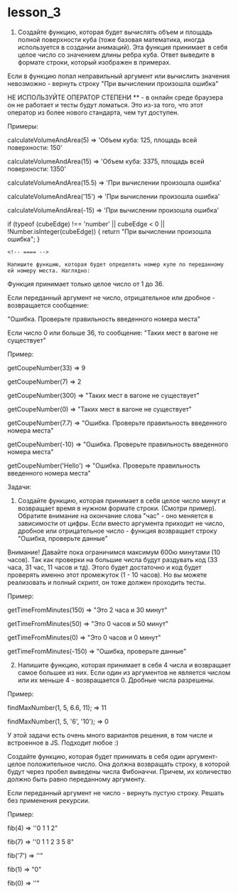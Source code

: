# lesson_3


1) Создайте функцию, которая будет вычислять объем и площадь полной поверхности куба (тоже базовая математика, иногда используется в создании анимаций). Эта функция принимает в себя целое число со значением длины ребра куба. Ответ выведите в формате строки, который изображен в примерах.

Если в функцию попал неправильный аргумент или вычислить значения невозможно - вернуть строку "При вычислении произошла ошибка"

НЕ ИСПОЛЬЗУЙТЕ ОПЕРАТОР СТЕПЕНИ ** - в онлайн среде браузера он не работает и тесты будут ломаться. Это из-за того, что этот оператор из более нового стандарта, чем тут доступен.

Примеры:

calculateVolumeAndArea(5)  => 'Объем куба: 125, площадь всей поверхности: 150'

calculateVolumeAndArea(15)  => 'Объем куба: 3375, площадь всей поверхности: 1350'

calculateVolumeAndArea(15.5)  => 'При вычислении произошла ошибка'

calculateVolumeAndArea('15')  => 'При вычислении произошла ошибка'

calculateVolumeAndArea(-15)  => 'При вычислении произошла ошибка'


if (typeof (cubeEdge) !== 'number' || cubeEdge < 0 || !Number.isInteger(cubeEdge)) {
        return "При вычислении произошла ошибка";
    }

    <!-- ==== -->

    Напишите функцию, которая будет определять номер купе по переданному ей номеру места. Наглядно:



Функция принимает только целое число от 1 до 36.

Если переданный аргумент не число, отрицательное или дробное - возвращается сообщение:

"Ошибка. Проверьте правильность введенного номера места"

Если число 0 или больше 36, то сообщение: "Таких мест в вагоне не существует"

Пример:

getCoupeNumber(33)  => 9

getCoupeNumber(7)  => 2

getCoupeNumber(300)  => "Таких мест в вагоне не существует"

getCoupeNumber(0)  => "Таких мест в вагоне не существует"

getCoupeNumber(7.7)  => "Ошибка. Проверьте правильность введенного номера места"

getCoupeNumber(-10)  => "Ошибка. Проверьте правильность введенного номера места"

getCoupeNumber('Hello')  => "Ошибка. Проверьте правильность введенного номера места"



<!-- ++++====+++++==== -->
Задачи:

1) Создайте функцию, которая принимает в себя целое число минут и возвращает время в нужном формате строки. (Смотри пример). Обратите внимание на окончание слова "час" - оно меняется в зависимости от цифры. Если вместо аргумента приходит не число, дробное или отрицательное число - функция возвращает строку "Ошибка, проверьте данные"

Внимание! Давайте пока ограничимся максимум 600ю минутами (10 часов). Так как проверки на большие числа будут раздувать код (33 часа, 31 час, 11 часов и тд). Этого будет достаточно и код будет проверять именно этот промежуток (1 - 10 часов). Но вы можете реализовать и полный скрипт, он тоже должен проходить тесты.

Пример:

getTimeFromMinutes(150) => "Это 2 часа и 30 минут"

getTimeFromMinutes(50) => "Это 0 часов и 50 минут"

getTimeFromMinutes(0) => "Это 0 часов и 0 минут"

getTimeFromMinutes(-150) => "Ошибка, проверьте данные"


<!-- ====++++==== -->

2) Напишите функцию, которая принимает в себя 4 числа и возвращает самое большее из них. Если один из аргументов не является числом или их меньше 4 - возвращается 0. Дробные числа разрешены.

Пример:

findMaxNumber(1, 5, 6.6, 11); =>  11

findMaxNumber(1, 5, '6', '10');  =>  0

У этой задачи есть очень много вариантов решения, в том числе и встроенное в JS. Подходит любое :)


<!-- ++++=====+++++++++ -->


Создайте функцию, которая будет принимать в себя один аргумент-целое положительное число. Она должна возвращать строку, в которой будут через пробел выведены числа Фибоначчи. Причем, их количество должно быть равно переданному аргументу.

Если переданный аргумент не число - вернуть пустую строку. Решать без применения рекурсии.

Пример:

fib(4) => ''0 1 1 2"

fib(7) => ''0 1 1 2 3 5 8"

fib('7') => ''"

fib(1) => "0"

fib(0) => ''"